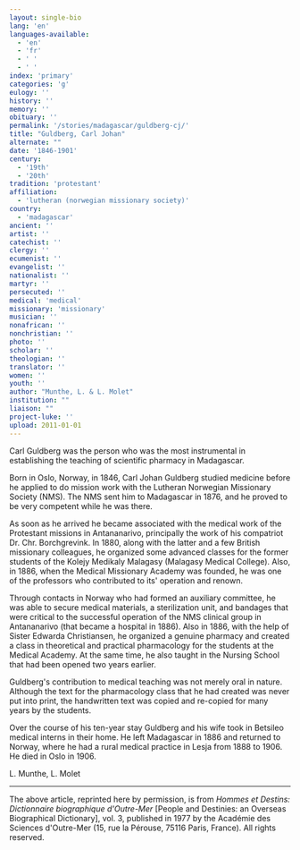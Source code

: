 ```yaml
---
layout: single-bio
lang: 'en'
languages-available:
  - 'en'
  - 'fr'
  - ' '
  - ' '
index: 'primary'
categories: 'g'
eulogy: ''
history: ''
memory: ''
obituary: ''
permalink: '/stories/madagascar/guldberg-cj/'
title: "Guldberg, Carl Johan"
alternate: ""
date: '1846-1901'
century:
  - '19th'
  - '20th'
tradition: 'protestant'
affiliation:
  - 'lutheran (norwegian missionary society)'
country:
  - 'madagascar'
ancient: ''
artist: ''
catechist: ''
clergy: ''
ecumenist: ''
evangelist: ''
nationalist: ''
martyr: ''
persecuted: ''
medical: 'medical'
missionary: 'missionary'
musician: ''
nonafrican: ''
nonchristian: ''
photo: ''
scholar: ''
theologian: ''
translator: ''
women: ''
youth: ''
author: "Munthe, L. & L. Molet"
institution: ""
liaison: ""
project-luke: ''
upload: 2011-01-01
---
```




Carl Guldberg was the person who was the most instrumental in establishing the teaching of scientific pharmacy in Madagascar.

Born in Oslo, Norway, in 1846, Carl Johan Guldberg studied medicine before he applied to do mission work with the Lutheran Norwegian Missionary Society (NMS). The NMS sent him to Madagascar in 1876, and he proved to be very competent while he was there.

As soon as he arrived he became associated with the medical work of the Protestant missions in Antananarivo, principally the work of his compatriot Dr. Chr. Borchgrevink. In 1880, along with the latter and a few British missionary colleagues, he organized some advanced classes for the former students of the Kolejy Medikaly Malagasy (Malagasy Medical College). Also, in 1886, when the Medical Missionary Academy was founded, he was one of the professors who contributed to its' operation and renown.

Through contacts in Norway who had formed an auxiliary committee, he was able to secure medical materials, a sterilization unit, and bandages that were critical to the successful operation of the NMS clinical group in Antananarivo (that became a hospital in 1886). Also in 1886, with the help of Sister Edwarda Christiansen, he organized a genuine pharmacy and created a class in theoretical and practical pharmacology for the students at the Medical Academy. At the same time, he also taught in the Nursing School that had been opened two years earlier.

Guldberg's contribution to medical teaching was not merely oral in nature. Although the text for the pharmacology class that he had created was never put into print, the handwritten text was copied and re-copied for many years by the students.

Over the course of his ten-year stay Guldberg and his wife took in Betsileo medical interns in their home. He left Madagascar in 1886 and returned to Norway, where he had a rural medical practice in Lesja from 1888 to 1906. He died in Oslo in 1906.

L. Munthe, L. Molet

---

The above article, reprinted here by permission, is from *Hommes et Destins: Dictionnaire biographique d'Outre-Mer* [People and Destinies: an Overseas Biographical Dictionary], vol. 3, published in 1977 by the Académie des Sciences d'Outre-Mer (15, rue la Pérouse, 75116 Paris, France). All rights reserved.
